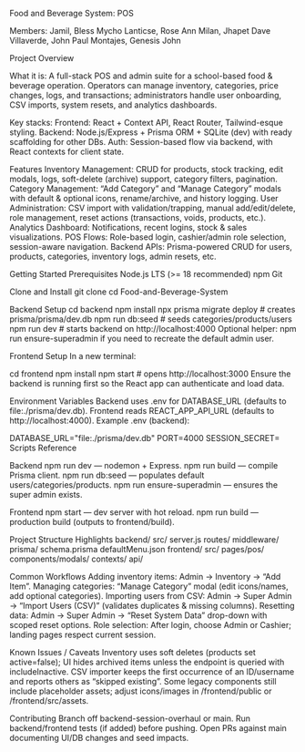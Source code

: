 Food and Beverage System: POS

Members:
Jamil, Bless Mycho
Lanticse, Rose Ann
Milan, Jhapet Dave
Villaverde, John Paul
Montajes, Genesis John

Project Overview

What it is: A full-stack POS and admin suite for a school-based food & beverage operation. Operators can manage inventory, categories, price changes, logs, and transactions; administrators handle user onboarding, CSV imports, system resets, and analytics dashboards.

Key stacks:
Frontend: React + Context API, React Router, Tailwind-esque styling.
Backend: Node.js/Express + Prisma ORM + SQLite (dev) with ready scaffolding for other DBs.
Auth: Session-based flow via backend, with React contexts for client state.

Features
Inventory Management: CRUD for products, stock tracking, edit modals, logs, soft-delete (archive) support, category filters, pagination.
Category Management: “Add Category” and “Manage Category” modals with default & optional icons, rename/archive, and history logging.
User Administration: CSV import with validation/trapping, manual add/edit/delete, role management, reset actions (transactions, voids, products, etc.).
Analytics Dashboard: Notifications, recent logins, stock & sales visualizations.
POS Flows: Role-based login, cashier/admin role selection, session-aware navigation.
Backend APIs: Prisma-powered CRUD for users, products, categories, inventory logs, admin resets, etc.

Getting Started
Prerequisites
Node.js LTS (>= 18 recommended)
npm
Git

Clone and Install
git clone <repo-url>
cd Food-and-Beverage-System

Backend Setup
cd backend
npm install
npx prisma migrate deploy   # creates prisma/prisma/dev.db
npm run db:seed             # seeds categories/products/users
npm run dev                 # starts backend on http://localhost:4000
Optional helper: npm run ensure-superadmin if you need to recreate the default admin user.

Frontend Setup
In a new terminal:

cd frontend
npm install
npm start                   # opens http://localhost:3000
Ensure the backend is running first so the React app can authenticate and load data.

Environment Variables
Backend uses .env for DATABASE_URL (defaults to file:./prisma/dev.db).
Frontend reads REACT_APP_API_URL (defaults to http://localhost:4000).
Example .env (backend):

DATABASE_URL="file:./prisma/dev.db"
PORT=4000
SESSION_SECRET=<generate-a-secret>
Scripts Reference

Backend
npm run dev — nodemon + Express.
npm run build — compile Prisma client.
npm run db:seed — populates default users/categories/products.
npm run ensure-superadmin — ensures the super admin exists.

Frontend
npm start — dev server with hot reload.
npm run build — production build (outputs to frontend/build).

Project Structure Highlights
backend/
  src/
    server.js
    routes/
    middleware/
  prisma/
    schema.prisma
    defaultMenu.json
frontend/
  src/
    pages/pos/
    components/modals/
    contexts/
    api/
    
Common Workflows
Adding inventory items: Admin → Inventory → “Add Item”.
Managing categories: “Manage Category” modal (edit icons/names, add optional categories).
Importing users from CSV: Admin → Super Admin → “Import Users (CSV)” (validates duplicates & missing columns).
Resetting data: Admin → Super Admin → “Reset System Data” drop-down with scoped reset options.
Role selection: After login, choose Admin or Cashier; landing pages respect current session.

Known Issues / Caveats
Inventory uses soft deletes (products set active=false); UI hides archived items unless the endpoint is queried with includeInactive.
CSV importer keeps the first occurrence of an ID/username and reports others as “skipped existing”.
Some legacy components still include placeholder assets; adjust icons/images in /frontend/public or /frontend/src/assets.

Contributing
Branch off backend-session-overhaul or main.
Run backend/frontend tests (if added) before pushing.
Open PRs against main documenting UI/DB changes and seed impacts.
